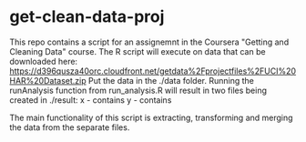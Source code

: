 get-clean-data-proj
===================

This repo contains a script for an assignemnt in the Coursera "Getting and Cleaning Data" course. The R script will execute on data that can be downloaded here: https://d396qusza40orc.cloudfront.net/getdata%2Fprojectfiles%2FUCI%20HAR%20Dataset.zip 
Put the data in the ./data folder. Running the runAnalysis function from run_analysis.R will result in two files being created in ./result:
x  - contains
y - contains

The main functionality of this script is extracting, transforming and merging the data from the separate files.




